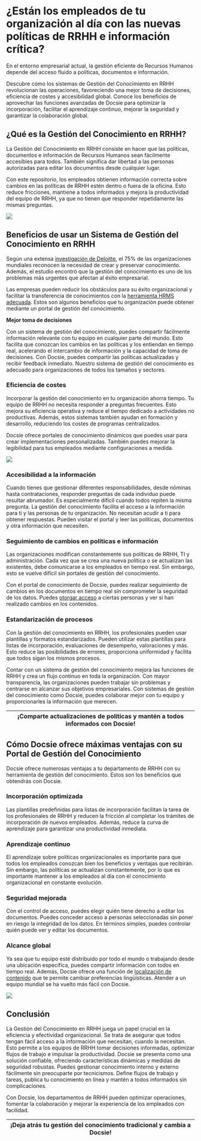 # ¿Están los empleados de tu organización al día con las nuevas políticas de RRHH e información crítica?

En el entorno empresarial actual, la gestión eficiente de Recursos Humanos depende del acceso fluido a políticas, documentos e información.

Descubre cómo los sistemas de Gestión del Conocimiento en RRHH revolucionan las operaciones, favoreciendo una mejor toma de decisiones, eficiencia de costes y accesibilidad global. Conoce los beneficios de aprovechar las funciones avanzadas de Docsie para optimizar la incorporación, facilitar el aprendizaje continuo, mejorar la seguridad y garantizar la colaboración global.

## ¿Qué es la Gestión del Conocimiento en RRHH?

La Gestión del Conocimiento en RRHH consiste en hacer que las políticas, documentos e información de Recursos Humanos sean fácilmente accesibles para todos. También significa dar libertad a las personas autorizadas para editar los documentos desde cualquier lugar.

Con este repositorio, los empleados obtienen información correcta sobre cambios en las políticas de RRHH estén dentro o fuera de la oficina. Esto reduce fricciones, mantiene a todos informados y mejora la productividad del equipo de RRHH, ya que no tienen que responder repetidamente las mismas preguntas.

![](https://cdn.docsie.io/workspace_PfNzfGj3YfKKtTO4T/doc_QiqgSuNoJpspcExF3/file_rmt86CsAIgdlM6lvF/image1.png)

## Beneficios de usar un Sistema de Gestión del Conocimiento en RRHH

Según una extensa [investigación de Deloitte](https://www2.deloitte.com/xe/en/insights/focus/technology-and-the-future-of-work/organizational-knowledge-management.html), el 75% de las organizaciones mundiales reconocen la necesidad de crear y preservar conocimiento. Además, el estudio encontró que la gestión del conocimiento es uno de los problemas más urgentes que afectan al éxito empresarial.

Las empresas pueden reducir los obstáculos para su éxito organizacional y facilitar la transferencia de conocimientos con la [herramienta HRMS adecuada](https://blog.darwinbox.com/choosing-the-right-hrms-for-your-business). Estos son algunos beneficios que tu organización puede obtener mediante un portal de gestión del conocimiento.

**Mejor toma de decisiones**

Con un sistema de gestión del conocimiento, puedes compartir fácilmente información relevante con tu equipo en cualquier parte del mundo. Esto facilita que conozcan los cambios en las políticas y los entiendan en tiempo real, acelerando el intercambio de información y la capacidad de toma de decisiones. Con Docsie, puedes compartir las políticas actualizadas y recibir feedback inmediato. Nuestro sistema de gestión del conocimiento es adecuado para organizaciones de todos los tamaños y sectores.

### Eficiencia de costes

Incorporar la gestión del conocimiento en tu organización ahorra tiempo. Tu equipo de RRHH no necesita responder a preguntas frecuentes. Esto mejora su eficiencia operativa y reduce el tiempo dedicado a actividades no productivas. Además, estos sistemas también ayudan en formación y desarrollo, reduciendo los costes de programas centralizados.

Docsie ofrece portales de conocimiento dinámicos que puedes usar para crear implementaciones personalizadas. También puedes mejorar la legibilidad para tus empleados mediante configuraciones a medida.

![](https://cdn.docsie.io/workspace_PfNzfGj3YfKKtTO4T/doc_QiqgSuNoJpspcExF3/file_GITkDsIlIY1RzP9j1/image3.png)

### Accesibilidad a la información

Cuando tienes que gestionar diferentes responsabilidades, desde nóminas hasta contrataciones, responder preguntas de cada individuo puede resultar abrumador. Es especialmente difícil cuando todos repiten la misma pregunta. La gestión del conocimiento facilita el acceso a la información para ti y las personas de tu organización. No necesitan acudir a ti para obtener respuestas. Pueden visitar el portal y leer las políticas, documentos y otra información que necesiten.

### Seguimiento de cambios en políticas e información

Las organizaciones modifican constantemente sus políticas de RRHH, TI y administración. Cada vez que se crea una nueva política o se actualizan las existentes, debe comunicarse a los empleados en tiempo real. Sin embargo, esto se vuelve difícil sin portales de gestión del conocimiento.

Con el portal de conocimiento de Docsie, puedes realizar seguimiento de cambios en los documentos en tiempo real sin comprometer la seguridad de los datos. Puedes [otorgar acceso](https://www.docsie.io/blog/articles/a-to-z-of-documentation-version-control-and-how-it-improves-workplace-collaboration/) a ciertas personas y ver si han realizado cambios en los contenidos.

### Estandarización de procesos

Con la gestión del conocimiento en RRHH, los profesionales pueden usar plantillas y formatos estandarizados. Pueden utilizar estas plantillas para listas de incorporación, evaluaciones de desempeño, valoraciones y más. Esto reduce las posibilidades de errores, proporciona uniformidad y facilita que todos sigan los mismos procesos.

Contar con un sistema de gestión del conocimiento mejora las funciones de RRHH y crea un flujo continuo en toda la organización. Con mayor transparencia, las organizaciones pueden trabajar sin problemas y centrarse en alcanzar sus objetivos empresariales. Con sistemas de gestión del conocimiento como Docsie, puedes colaborar mejor con tu equipo y proporcionarles la información que merecen.

|¡Comparte actualizaciones de políticas y mantén a todos informados con Docsie!|
|-| 

## Cómo Docsie ofrece máximas ventajas con su Portal de Gestión del Conocimiento

Docsie ofrece numerosas ventajas a tu departamento de RRHH con su herramienta de gestión del conocimiento. Estos son los beneficios que obtendrás con Docsie.

### Incorporación optimizada

Las plantillas predefinidas para listas de incorporación facilitan la tarea de los profesionales de RRHH y reducen la fricción al completar los trámites de incorporación de nuevos empleados. Además, reduce la curva de aprendizaje para garantizar una productividad inmediata.

### Aprendizaje continuo

El aprendizaje sobre políticas organizacionales es importante para que todos los empleados conozcan bien los beneficios y ventajas que recibirán. Sin embargo, las políticas se actualizan constantemente, por lo que es importante mantener a los empleados al día con el conocimiento organizacional en constante evolución.

### Seguridad mejorada

Con el control de acceso, puedes elegir quién tiene derecho a editar los documentos. Puedes conceder acceso a personas seleccionadas sin poner en riesgo la integridad de los datos. En términos simples, puedes controlar quién puede ver y editar los documentos.

### Alcance global

Ya sea que tu equipo esté distribuido por todo el mundo o trabajando desde una ubicación específica, puedes compartir información con todos en tiempo real. Además, Docsie ofrece una función de [localización de contenido](https://help.docsie.io/content-localization-and-translation/home/) que te permite cambiar preferencias lingüísticas. Atender a un equipo mundial se ha vuelto más fácil con Docsie.

![](https://cdn.docsie.io/workspace_PfNzfGj3YfKKtTO4T/doc_QiqgSuNoJpspcExF3/file_kjUmz2EHi9ySbmtqC/image5.png)

## Conclusión

La Gestión del Conocimiento en RRHH juega un papel crucial en la eficiencia y efectividad organizacional. Se trata de asegurar que todos tengan fácil acceso a la información que necesitan, cuando la necesitan. Esto permite a los equipos de RRHH tomar decisiones informadas, optimizar flujos de trabajo e impulsar la productividad. Docsie se presenta como una solución confiable, ofreciendo características dinámicas y medidas de seguridad robustas. Puedes gestionar conocimiento interno y externo fácilmente sin preocuparte por tecnicismos. Define flujos de trabajo y tareas, publica tu conocimiento en línea y mantén a todos informados sin complicaciones.

Con Docsie, los departamentos de RRHH pueden optimizar operaciones, fomentar la colaboración y mejorar la experiencia de los empleados con facilidad.

|¡Deja atrás tu gestión del conocimiento tradicional y cambia a Docsie!|
|-|